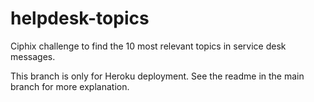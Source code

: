 # helpdesk-topics
Ciphix challenge to find the 10 most relevant topics in service desk messages.

This branch is only for Heroku deployment.
See the readme in the main branch for more explanation.